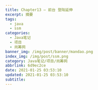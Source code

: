 ```yaml
---
title: Chapter13 — 前台 登陆延伸
excerpt: 摘要
tags:
  - java
  - ssm
categories:
  - Java笔记
  - 项目
  - 尚筹网
banner_img: /img/post/banner/mandao.png
index_img: /img/post/ssm.png
category: Java笔记/项目/尚筹网
abbrlink: 6d9ec2ce
date: 2021-01-25 03:53:10
updated: 2021-01-25 03:53:10
subtitle:
---
```

